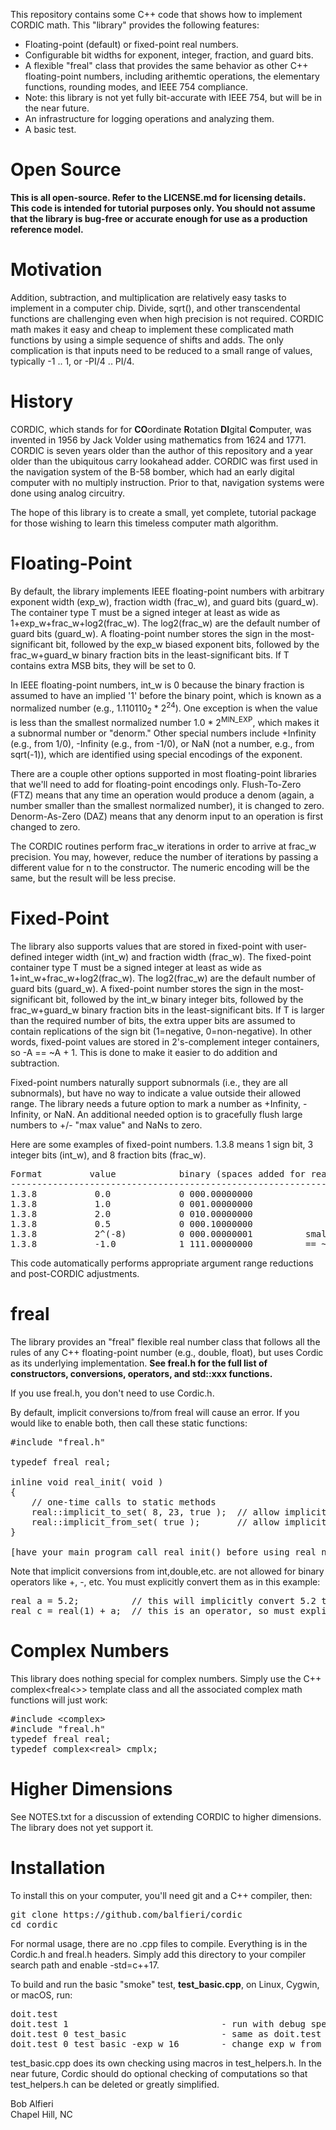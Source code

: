 <p>
This repository contains some C++ code that shows how to implement CORDIC math.  This "library" provides the following features:
</p>

<ul>
<li>Floating-point (default) or fixed-point real numbers.</li>
<li>Configurable bit widths for exponent, integer, fraction, and guard bits.</li>
<li>A flexible "freal" class that provides the same behavior as other C++ floating-point numbers, including 
arithemtic operations, the elementary functions, rounding modes, and IEEE 754 compliance.</li>
<li>Note: this library is not yet fully bit-accurate with IEEE 754, but will be in the near future.</li>
<li>An infrastructure for logging operations and analyzing them.</li>
<li>A basic test.</li>
</ul>

<h1>Open Source</h1>

<p>
<b>This is all open-source.  Refer to the LICENSE.md for licensing details.
This code is intended for tutorial purposes only. You should not assume that the library is bug-free or accurate enough
for use as a production reference model.</b>
</p>

<h1>Motivation</h1>

<p>
Addition, subtraction, and multiplication are relatively easy tasks to implement in a computer chip.  Divide, sqrt(), and other
transcendental functions are challenging even when high precision is not required.  CORDIC math makes it easy and cheap to implement
these complicated math functions by using a simple sequence of shifts and adds.  The only complication is that inputs need to 
be reduced to a small range of values, typically -1 .. 1, or -PI/4 .. PI/4.
</p>

<h1>History</h1>

<p>
CORDIC, which stands for for
<b>CO</b>ordinate <b>R</b>otation <b>DI</b>gital <b>C</b>omputer, was invented in 1956 by Jack Volder using 
mathematics from 1624 and 1771.  
CORDIC is seven years older than the author of this repository and a year older than the ubiquitous
carry lookahead adder.  
CORDIC was first used in the navigation system of the B-58 bomber, which had an early digital computer
with no multiply instruction.  Prior to that, navigation systems were done using
analog circuitry.  
</p>

<p>
The hope of this library is to create a small, yet complete, tutorial package for those
wishing to learn this timeless computer math algorithm.
</p>

<h1>Floating-Point</h1>

<p>
By default, the library implements IEEE floating-point numbers with
arbitrary exponent width (exp_w), fraction width (frac_w), and guard bits (guard_w). 
The container type T must be a signed integer at least as wide as 1+exp_w+frac_w+log2(frac_w). The log2(frac_w) are the default 
number of guard bits (guard_w). A floating-point number stores the sign in the most-significant bit, followed by the exp_w biased
exponent bits, followed by the frac_w+guard_w binary fraction bits in the least-significant bits.  If T contains extra MSB bits, 
they will be set to 0.
</p>
<p>
In IEEE floating-point numbers, int_w is 0 because the binary fraction is 
assumed to have an implied '1' before the 
binary point, which is known as a normalized number (e.g., 1.110110<sub>2</sub> * 2<sup>24</sup>).  One exception is when
the value is less than the smallest normalized number 1.0 * 2<sup>MIN_EXP</sup>, which makes it a subnormal number or "denorm." 
Other special numbers include +Infinity (e.g., from 1/0), -Infinity (e.g., from -1/0), or NaN (not a number, e.g., from sqrt(-1)), which 
are identified using special encodings of the exponent.
</p>

<p>
There are a couple other options supported in most floating-point libraries that we'll need to add for
floating-point encodings only.
Flush-To-Zero (FTZ) means that any time an operation would produce a denom (again, a number smaller than the smallest normalized
number), it is changed to zero.
Denorm-As-Zero (DAZ) means that any denorm input to an operation is first changed to zero.
</p>

<p>
The CORDIC routines perform frac_w iterations in order to arrive at frac_w precision.  You may, however,
reduce the number of iterations by passing a different value for n to the constructor.  The numeric encoding
will be the same, but the result will be less precise.  
</p>

<h1>Fixed-Point</h1>

<p>
The library also supports values that are stored in fixed-point with user-defined integer width (int_w) and fraction width (frac_w).  
The fixed-point container type T must be a signed integer at least as wide as 1+int_w+frac_w+log2(frac_w). The log2(frac_w) are
the default number of guard bits (guard_w).  A fixed-point number stores
the sign in the most-significant bit, followed by the int_w binary integer bits, followed by the frac_w+guard_w binary fraction bits 
in the least-significant
bits.  If T is larger than the required number of bits, the extra upper bits are assumed to contain replications of the sign bit
(1=negative, 0=non-negative).  In other words, fixed-point values are stored in 2's-complement integer containers, so -A == ~A + 1.
This is done to make it easier to do addition and subtraction.
</p>

<p>
Fixed-point numbers naturally support subnormals (i.e., they are all subnormals), but have no way to indicate a value 
outside their allowed range.  The library needs
a future option to mark a number as +Infinity, -Infinity, or NaN.  An additional needed option is
to gracefully flush large numbers to +/- "max value" and NaNs to zero.
</p>

<p>
Here are some examples of fixed-point numbers.  1.3.8 means 1 sign bit, 3 integer bits (int_w), and 8 fraction bits (frac_w).
</p>
<pre>
Format         value            binary (spaces added for readability)
---------------------------------------------------------------------
1.3.8           0.0             0 000.00000000
1.3.8           1.0             0 001.00000000
1.3.8           2.0             0 010.00000000
1.3.8           0.5             0 000.10000000
1.3.8           2^(-8)          0 000.00000001          smallest positive value
1.3.8           -1.0            1 111.00000000          == ~(0 001 00000000) + 1 == (1 110 11111111) + 1
</pre>

<p>
This code automatically performs appropriate argument range reductions and post-CORDIC adjustments.
</p>

<h1>freal</h1>

<p>
The library provides an "freal" flexible real number class that follows all the rules of any C++ floating-point number 
(e.g., double, float), but uses Cordic as its underlying implementation. <b>See freal.h for the full list of constructors,
conversions, operators, and std::xxx functions.</b>
</p>

<p>
If you use freal.h, you don't need to use Cordic.h.
</p>

<p>
By default, implicit conversions to/from freal will cause an error.  If you would like to enable both, then call
these static functions:
</p>

<pre>
#include "freal.h"

typedef freal real;           

inline void real_init( void ) 
{
    // one-time calls to static methods
    real::implicit_to_set( 8, 23, true );  // allow implicit conversion  TO   freal (floating-point 1.8.23)
    real::implicit_from_set( true );       // allow implicit conversions FROM freal (to int, double, etc.)
}

[have your main program call real_init() before using real numbers.]
</pre>

<p>
Note that implicit conversions from int,double,etc. are not allowed for binary operators like +, -, etc.  You must 
explicitly convert them as in this example:
</p>

<pre>
real a = 5.2;          // this will implicitly convert 5.2 to real because no operator involved
real c = real(1) + a;  // this is an operator, so must explicity convert the 1 to disambiguate for C++
</pre>

<h1>Complex Numbers</h1>

<p>
This library does nothing special for complex numbers. Simply use the C++ complex&lt;freal&lt;&gt;&gt; template class
and all the associated complex math functions will just work:
</p>

<pre>
#include &lt;complex&gt;
#include "freal.h"
typedef freal real;
typedef complex&lt;real&gt; cmplx;
</pre>

<h1>Higher Dimensions</h1>

See NOTES.txt for a discussion of extending CORDIC to higher dimensions.  The library does not yet support it.

<h1>Installation</h1>

<p>
To install this on your computer, you'll need git and a C++ compiler, then:
</p>
<pre>
git clone https://github.com/balfieri/cordic
cd cordic
</pre>

<p>
For normal usage, there are no .cpp files to compile.  Everything is in the Cordic.h and freal.h headers.
Simply add this directory to your compiler search path and enable -std=c++17.
</p>

<p>
To build and run the basic "smoke" test, <b>test_basic.cpp</b>, on Linux, Cygwin, or macOS, run:
</p>
<pre>
doit.test
doit.test 1                             - run with debug spew 
doit.test 0 test_basic                  - same as doit.test with no args
doit.test 0 test_basic -exp_w 16        - change exp_w from default to 16 bits
</pre>

<p>
test_basic.cpp does its own checking using macros in test_helpers.h.  In the near future, 
Cordic should do optional checking of computations so that test_helpers.h can be deleted or greatly simplified.
</p>

<p>
Bob Alfieri<br>
Chapel Hill, NC
</p>
